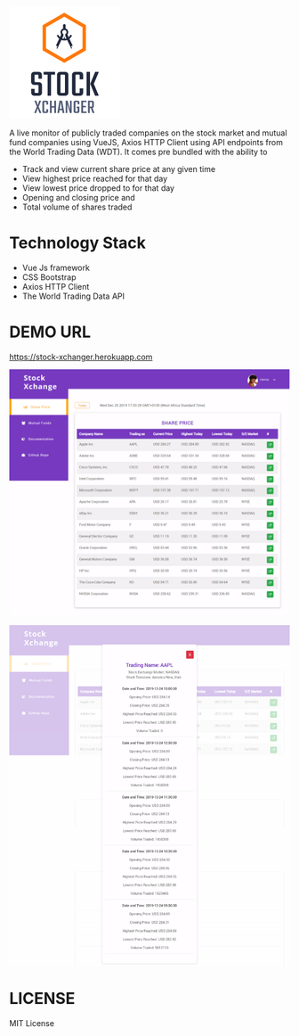 ![Logo](images/logo.png)

A live monitor of publicly traded companies on the stock market and mutual fund companies using VueJS, Axios HTTP Client using API endpoints from the World Trading Data (WDT).
It comes pre bundled with the ability to 
* Track and view current share price at any given time
* View highest price reached for that day
* View lowest price dropped to for that day
* Opening and closing price and 
* Total volume of shares traded

# Technology Stack

* Vue Js framework
* CSS Bootstrap
* Axios HTTP Client
* The World Trading Data API

# DEMO URL

https://stock-xchanger.herokuapp.com

![Image 1](images/stock_market.png)

![Image 2](images/stock_market_info.png)

# LICENSE 
MIT License

